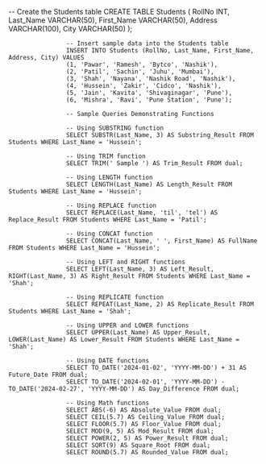 -- Create the Students table
CREATE TABLE Students (
    RollNo INT,
        Last_Name VARCHAR(50),
            First_Name VARCHAR(50),
                Address VARCHAR(100),
                    City VARCHAR(50)
                    );

                    -- Insert sample data into the Students table
                    INSERT INTO Students (RollNo, Last_Name, First_Name, Address, City) VALUES
                    (1, 'Pawar', 'Ramesh', 'Bytco', 'Nashik'),
                    (2, 'Patil', 'Sachin', 'Juhu', 'Mumbai'),
                    (3, 'Shah', 'Nayana', 'Nashik Road', 'Nashik'),
                    (4, 'Hussein', 'Zakir', 'Cidco', 'Nashik'),
                    (5, 'Jain', 'Kavita', 'Shivaginagar', 'Pune'),
                    (6, 'Mishra', 'Ravi', 'Pune Station', 'Pune');

                    -- Sample Queries Demonstrating Functions

                    -- Using SUBSTRING function
                    SELECT SUBSTR(Last_Name, 3) AS Substring_Result FROM Students WHERE Last_Name = 'Hussein';

                    -- Using TRIM function
                    SELECT TRIM(' Sample ') AS Trim_Result FROM dual;

                    -- Using LENGTH function
                    SELECT LENGTH(Last_Name) AS Length_Result FROM Students WHERE Last_Name = 'Hussein';

                    -- Using REPLACE function
                    SELECT REPLACE(Last_Name, 'til', 'tel') AS Replace_Result FROM Students WHERE Last_Name = 'Patil';

                    -- Using CONCAT function
                    SELECT CONCAT(Last_Name, ' ', First_Name) AS FullName FROM Students WHERE Last_Name = 'Hussein';

                    -- Using LEFT and RIGHT functions
                    SELECT LEFT(Last_Name, 3) AS Left_Result, RIGHT(Last_Name, 3) AS Right_Result FROM Students WHERE Last_Name = 'Shah';

                    -- Using REPLICATE function
                    SELECT REPEAT(Last_Name, 2) AS Replicate_Result FROM Students WHERE Last_Name = 'Shah';

                    -- Using UPPER and LOWER functions
                    SELECT UPPER(Last_Name) AS Upper_Result, LOWER(Last_Name) AS Lower_Result FROM Students WHERE Last_Name = 'Shah';

                    -- Using DATE functions
                    SELECT TO_DATE('2024-01-02', 'YYYY-MM-DD') + 31 AS Future_Date FROM dual;
                    SELECT TO_DATE('2024-02-01', 'YYYY-MM-DD') - TO_DATE('2024-02-27', 'YYYY-MM-DD') AS Day_Difference FROM dual;

                    -- Using Math functions
                    SELECT ABS(-6) AS Absolute_Value FROM dual;
                    SELECT CEIL(5.7) AS Ceiling_Value FROM dual;
                    SELECT FLOOR(5.7) AS Floor_Value FROM dual;
                    SELECT MOD(9, 5) AS Mod_Result FROM dual;
                    SELECT POWER(2, 5) AS Power_Result FROM dual;
                    SELECT SQRT(9) AS Square_Root FROM dual;
                    SELECT ROUND(5.7) AS Rounded_Value FROM dual;